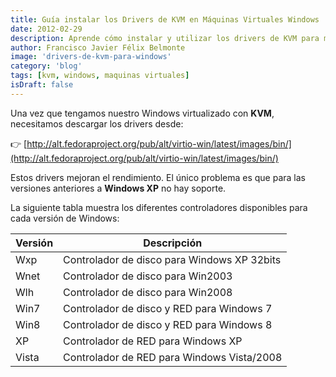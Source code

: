 ```yaml
---
title: Guía instalar los Drivers de KVM en Máquinas Virtuales Windows
date: 2012-02-29
description: Aprende cómo instalar y utilizar los drivers de KVM para mejorar el rendimiento de máquinas virtuales Windows, con una guía detallada y enlaces útiles.
author: Francisco Javier Félix Belmonte
image: 'drivers-de-kvm-para-windows'
category: 'blog'
tags: [kvm, windows, maquinas virtuales]
isDraft: false
---
```


Una vez que tengamos nuestro Windows virtualizado con **KVM**, necesitamos descargar los drivers desde:

👉 [http://alt.fedoraproject.org/pub/alt/virtio-win/latest/images/bin/](http://alt.fedoraproject.org/pub/alt/virtio-win/latest/images/bin/)

Estos drivers mejoran el rendimiento. El único problema es que para las versiones anteriores a **Windows XP** no hay soporte.

La siguiente tabla muestra los diferentes controladores disponibles para cada versión de Windows:

| Versión    | Descripción                                           |
|------------|-------------------------------------------------------|
| Wxp        | Controlador de disco para Windows XP 32bits           |
| Wnet       | Controlador de disco para Win2003                     |
| Wlh        | Controlador de disco para Win2008                     |
| Win7       | Controlador de disco y RED para Windows 7             |
| Win8       | Controlador de disco y RED para Windows 8             |
| XP         | Controlador de RED para Windows XP                    |
| Vista      | Controlador de RED para Windows Vista/2008            |
